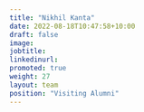 ```yaml
---
title: "Nikhil Kanta"
date: 2022-08-18T10:47:58+10:00
draft: false
image: 
jobtitle: 
linkedinurl: 
promoted: true
weight: 27
layout: team
position: "Visiting Alumni"
---
```


